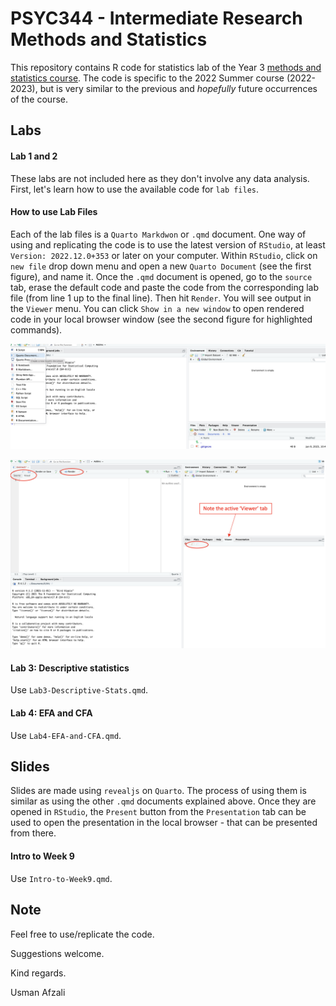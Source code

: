 # PSYC344 - Intermediate Research Methods and Statistics

This repository contains R code for statistics lab of the Year 3 [methods and statistics course](https://www.canterbury.ac.nz/courseinfo/GetCourseDetails.aspx?course=PSYC344&occurrence=22S2(C)&year=2022). The code is specific to the 2022 Summer course (2022-2023), but is very similar to the previous and *hopefully* future occurrences of the course.

## Labs

#### Lab 1 and 2

These labs are not included here as they don't involve any data analysis. First, let's learn how to use the available code for `lab files`.

#### How to use **Lab Files**

Each of the lab files is a `Quarto Markdwon` or `.qmd` document. One way of using and replicating the code is to use the latest version of `RStudio`, at least `Version: 2022.12.0+353` or later on your computer. Within `RStudio`, click on `new file` drop down menu and open a new `Quarto Document` (see the first figure), and name it. Once the `.qmd` document is opened, go to the `source` tab, erase the default code and paste the code from the corresponding lab file (from line 1 up to the final line). Then hit `Render`. You will see output in the `Viewer` menu. You can click `Show in a new window` to open rendered code in your local browser window (see the second figure for highlighted commands).

![RStudio Interface](r-interface.png)

![RStudio Interface 2](rstudio-interf-2.png)

#### Lab 3: Descriptive statistics

Use `Lab3-Descriptive-Stats.qmd`.

#### Lab 4: EFA and CFA

Use `Lab4-EFA-and-CFA.qmd`.

## Slides

Slides are made using `revealjs` on `Quarto`. The process of using them is similar as using the other `.qmd` documents explained above. Once they are opened in `RStudio`, the `Present` button from the `Presentation` tab can be used to open the presentation in the local browser - that can be presented from there.

#### Intro to Week 9

Use `Intro-to-Week9.qmd`.

## Note

Feel free to use/replicate the code.

Suggestions welcome.

Kind regards.

Usman Afzali
